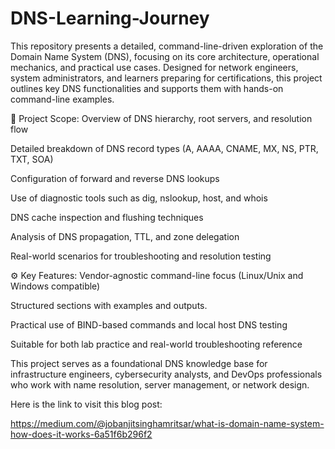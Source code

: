# DNS-Learning-Journey

This repository presents a detailed, command-line-driven exploration of the Domain Name System (DNS), focusing on its core architecture, operational mechanics, and practical use cases. Designed for network engineers, system administrators, and learners preparing for certifications, this project outlines key DNS functionalities and supports them with hands-on command-line examples.

🔧 Project Scope:
Overview of DNS hierarchy, root servers, and resolution flow

Detailed breakdown of DNS record types (A, AAAA, CNAME, MX, NS, PTR, TXT, SOA)

Configuration of forward and reverse DNS lookups

Use of diagnostic tools such as dig, nslookup, host, and whois

DNS cache inspection and flushing techniques

Analysis of DNS propagation, TTL, and zone delegation

Real-world scenarios for troubleshooting and resolution testing

⚙️ Key Features:
Vendor-agnostic command-line focus (Linux/Unix and Windows compatible)

Structured sections with examples and outputs.

Practical use of BIND-based commands and local host DNS testing

Suitable for both lab practice and real-world troubleshooting reference

This project serves as a foundational DNS knowledge base for infrastructure engineers, cybersecurity analysts, and DevOps professionals who work with name resolution, server management, or network design.


Here is the link to visit this blog post: 

https://medium.com/@jobanjitsinghamritsar/what-is-domain-name-system-how-does-it-works-6a51f6b296f2
